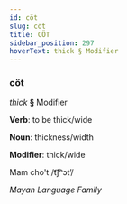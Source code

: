```yaml
---
id: cöt
slug: cöt
title: CÖT
sidebar_position: 297
hoverText: thick § Modifier
---
```


### cöt

*thick* **§** Modifier

**Verb**: to be thick/wide

**Noun**: thickness/width

**Modifier**: thick/wide

Mam cho't /t͡ʃʰɔtʼ/

*Mayan Language Family*
